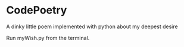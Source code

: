 # CodePoetry
A dinky little poem implemented with python about my deepest desire

Run myWish.py from the terminal.
